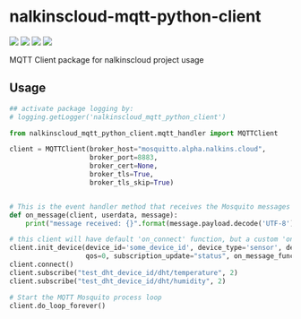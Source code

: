 # nalkinscloud-mqtt-python-client
[![](https://github.com/arielevs/nalkinscloud-mqtt-python-client/workflows/Python%20package/badge.svg)](https://pypi.org/project/nalkinscloud-mqtt-python-client/)
[![](https://img.shields.io/pypi/v/nalkinscloud-mqtt-python-client.svg)](https://pypi.org/project/nalkinscloud-mqtt-python-client/)
[![](https://img.shields.io/pypi/l/nalkinscloud-mqtt-python-client.svg?colorB=blue)](https://pypi.org/project/nalkinscloud-mqtt-python-client/)
[![](https://img.shields.io/pypi/pyversions/nalkinscloud-mqtt-python-client.svg)](https://pypi.org/project/nalkinscloud-mqtt-python-client/)

MQTT Client package for nalkinscloud project usage

## Usage
```python
## activate package logging by:
# logging.getLogger('nalkinscloud_mqtt_python_client')

from nalkinscloud_mqtt_python_client.mqtt_handler import MQTTClient

client = MQTTClient(broker_host="mosquitto.alpha.nalkins.cloud",
                    broker_port=8883,
                    broker_cert=None,
                    broker_tls=True,
                    broker_tls_skip=True)


# This is the event handler method that receives the Mosquito messages
def on_message(client, userdata, message):
    print("message received: {}".format(message.payload.decode('UTF-8')))

# this client will have default 'on_connect' function, but a custom 'on_message' function
client.init_device(device_id='some_device_id', device_type='sensor', device_password='none',
                   qos=0, subscription_update="status", on_message_func=on_message)
client.connect()
client.subscribe("test_dht_device_id/dht/temperature", 2)
client.subscribe("test_dht_device_id/dht/humidity", 2)

# Start the MQTT Mosquito process loop
client.do_loop_forever()
```
